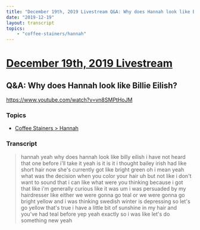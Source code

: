 ```yaml
---
title: "December 19th, 2019 Livestream Q&A: Why does Hannah look like Billie Eilish?"
date: "2019-12-19"
layout: transcript
topics:
    - "coffee-stainers/hannah"
---
```

# [December 19th, 2019 Livestream](../2019-12-19.md)
## Q&A: Why does Hannah look like Billie Eilish?
https://www.youtube.com/watch?v=vn8SMPtHoJM

### Topics
* [Coffee Stainers > Hannah](../topics/coffee-stainers/hannah.md)

### Transcript

> hannah yeah why does hannah look like billy eilish i have not heard that one before i'll take it yeah is it is it i thought bailey irish had like short hair now she's currently got like bright green oh i mean yeah what was the decision when you color your hair uh but not like i don't want to sound that i can like what were you thinking because i got that like i'm generally curious like it was um i was persuaded by my hairdresser like either we were gonna go teal or we were gonna go bright yellow and i was thinking swedish winter is depressing so let's go yellow that's true i have a little bit of sunshine in my hair and you've had teal before yep yeah exactly so i was like let's do something new yeah
